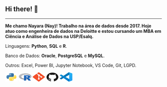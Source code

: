 <h2>Hi there! 👋</h2>

---

<p align="left"> 

 <strong>Me chamo Nayara (Nay)! Trabalho na área de dados desde 2017. Hoje atuo como engenheira de dados na Deloitte e estou cursando um MBA em Ciência e Análise de Dados na USP/Esalq.</strong>
</p>

<p align="left">
  Linguagens: <strong>Python</strong>, <strong>SQL</strong> e <strong>R</strong>.
</p>

<p align="left">
   Banco de Dados: <strong>Oracle</strong>, <strong>PostgreSQL</strong> e <strong>MySQL</strong>.
</p>

<p align="left">
  Outros: Excel, Power BI, Jupyter Notebook, VS Code, Git, LGPD.
</p>

<div style="display: inline_block">
   <img align="center" alt="Nayara-Python" height="30" width="40" src="https://raw.githubusercontent.com/devicons/devicon/master/icons/python/python-original.svg">
   <img align="center" alt="Nayara-Python" height="30" width="40" src="https://raw.githubusercontent.com/devicons/devicon/master/icons/r/r-original.svg">
   <img align="center" alt="Nayara-Python" height="30" width="40" src="https://raw.githubusercontent.com/devicons/devicon/master/icons/git/git-original.svg">
   <img align="center" alt="Nayara-Python" height="30" width="40" src="https://raw.githubusercontent.com/devicons/devicon/master/icons/github/github-original.svg">
    <img align="center" alt="Nayara-Python" height="30" width="40" src="https://raw.githubusercontent.com/devicons/devicon/master/icons/vscode/vscode-original.svg">